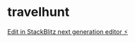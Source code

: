 # travelhunt

[Edit in StackBlitz next generation editor ⚡️](https://stackblitz.com/~/github.com/martinjohnsonlive/travelhunt)